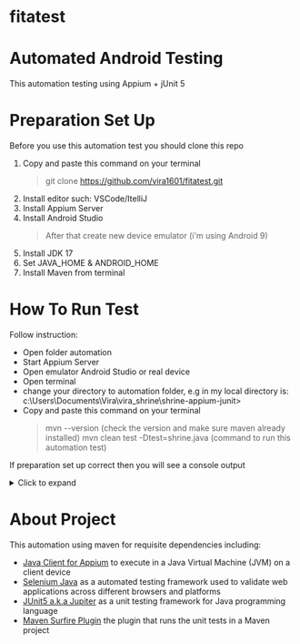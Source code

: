 # fitatest

# Automated Android Testing
This automation testing using Appium + jUnit 5

# Preparation Set Up
Before you use this automation test you should clone this repo

1. Copy and paste this command on your terminal
   > git clone https://github.com/vira1601/fitatest.git
2. Install editor such: VSCode/ItelliJ
3. Install Appium Server
4. Install Android Studio
   > After that create new device emulator (i'm using Android 9)
5. Install JDK 17
6. Set JAVA_HOME & ANDROID_HOME
7. Install Maven from terminal

# How To Run Test
Follow instruction:
- Open folder automation
- Start Appium Server
- Open emulator Android Studio or real device
- Open terminal
- change your directory to automation folder, e.g in my local directory is: c:\Users\Documents\Vira\vira_shrine\shrine-appium-junit>
- Copy and paste this command on your terminal
  > mvn --version (check the version and make sure maven already installed)
  > mvn clean test -Dtest=shrine.java (command to run this automation test)

If preparation set up correct then you will see a console output
<details><summary>Click to expand</summary>
[<img width="818" alt="shrine test passed" src="https://user-images.githubusercontent.com/43611621/204951965-ff080e51-8091-4947-8e47-2ab6b6483afb.png">]
   (https://user-images.githubusercontent.com/43611621/204952748-0943579c-3f08-4e6c-973d-a4a45a31ed75.mp4)
</details>
<p>

# About Project
This automation using maven for requisite dependencies including:
- [Java Client for Appium](https://mvnrepository.com/artifact/io.appium/java-client)  to execute in a Java Virtual Machine (JVM) on a client device
- [Selenium Java](https://mvnrepository.com/artifact/org.seleniumhq.selenium/selenium-java) as a automated testing framework used to validate web applications across different browsers and platforms
- [JUnit5 a.k.a Jupiter](https://mvnrepository.com/artifact/org.junit.jupiter/junit-jupiter-engine) as a unit testing framework for Java programming language
- [Maven Surfire Plugin](https://maven.apache.org/surefire/maven-surefire-plugin/dependency-info.html) the plugin that runs the unit tests in a Maven project
